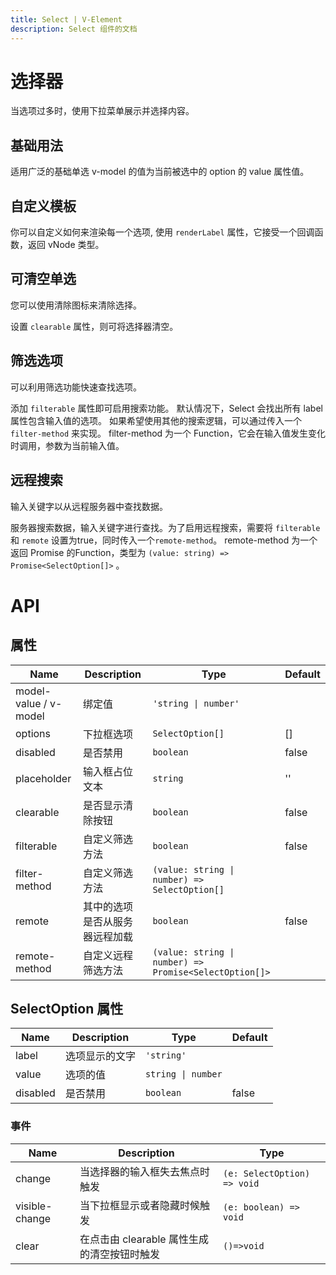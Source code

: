 ```yaml
---
title: Select | V-Element
description: Select 组件的文档
---
```

# 选择器

当选项过多时，使用下拉菜单展示并选择内容。

## 基础用法

适用广泛的基础单选 v-model 的值为当前被选中的 option 的 value 属性值。

<preview path="../demo/Select/Basic.vue" title="基础选择器" description="Select 基础选择器"></preview>

## 自定义模板

你可以自定义如何来渲染每一个选项, 使用 `renderLabel` 属性，它接受一个回调函数，返回 vNode 类型。

<preview path="../demo/Select/CustomRender.vue" title="自定义模板" description="Select 自定义模板"></preview>

## 可清空单选

您可以使用清除图标来清除选择。

设置 `clearable` 属性，则可将选择器清空。

<preview path="../demo/Select/Clear.vue" title="可清空单选" description="Select 可清空单选"></preview>

## 筛选选项

可以利用筛选功能快速查找选项。

添加 `filterable` 属性即可启用搜索功能。 默认情况下，Select 会找出所有 label 属性包含输入值的选项。 如果希望使用其他的搜索逻辑，可以通过传入一个 `filter-method` 来实现。 filter-method 为一个 Function，它会在输入值发生变化时调用，参数为当前输入值。

<preview path="../demo/Select/Filter.vue" title="筛选选项" description="Select 筛选选项"></preview>

## 远程搜索

输入关键字以从远程服务器中查找数据。

服务器搜索数据，输入关键字进行查找。为了启用远程搜索，需要将 `filterable` 和 `remote` 设置为true，同时传入一个`remote-method`。 remote-method 为一个返回 Promise 的Function，类型为 `(value: string) => Promise<SelectOption[]>` 。

<preview path="../demo/Select/Remote.vue" title="筛选选项" description="Select 筛选选项"></preview>



# API

## 属性

| Name     | Description | Type            | Default |
| -------- | ----------- | --------------- | ------- |
| model-value / v-model      | 绑定值    | `'string \| number'` |         |
| options  | 下拉框选项	     | `SelectOption[]`         |  []  |
| disabled | 是否禁用        | `boolean`         | false   |
| placeholder  | 输入框占位文本	     | `string`         |  ''  |
| clearable  | 是否显示清除按钮	     | `boolean`         |  false |
| filterable | 	自定义筛选方法        | `boolean`         | false   |
| filter-method | 自定义筛选方法        | `(value: string \| number) => SelectOption[]` |    |
| remote | 	其中的选项是否从服务器远程加载        | `boolean`         | false   |
| remote-method | 自定义远程筛选方法        | `(value: string \| number) => Promise<SelectOption[]>` |    |

## SelectOption 属性

| Name     | Description | Type            | Default |
| -------- | ----------- | --------------- | ------- |
| label    | 选项显示的文字    | `'string'` |         |
| value  | 选项的值	     | `string \| number`         |    |
| disabled | 是否禁用        | `boolean`         | false   |

###   事件

| Name                 | Description                                                       | Type                                              |
| -------------------- | ----------------------------------------------------------------- | ------------------------------------------------- |
| change       | 当选择器的输入框失去焦点时触发 | `(e: SelectOption) => void` |
| visible-change               |当下拉框显示或者隐藏时候触发 | `(e: boolean) => void` |
| clear               |在点击由 clearable 属性生成的清空按钮时触发 | `()=>void` |